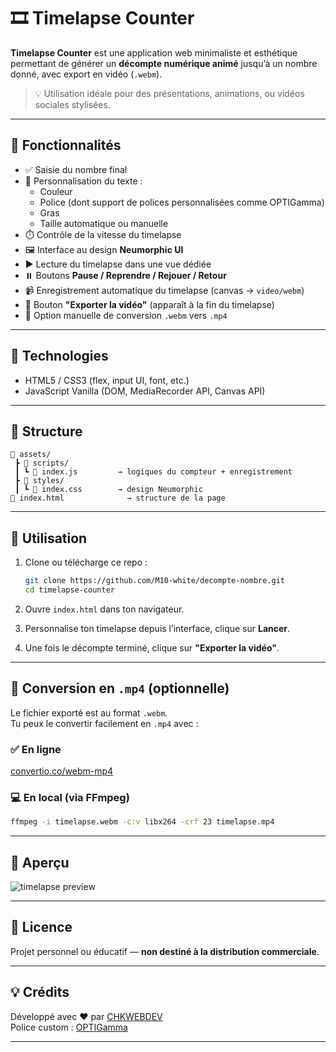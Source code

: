 # 🎞️ Timelapse Counter

**Timelapse Counter** est une application web minimaliste et esthétique permettant de générer un **décompte numérique animé** jusqu’à un nombre donné, avec export en vidéo (`.webm`).

> 💡 Utilisation idéale pour des présentations, animations, ou vidéos sociales stylisées.

---

## 🚀 Fonctionnalités

- ✅ Saisie du nombre final
- 🎨 Personnalisation du texte :
  - Couleur
  - Police (dont support de polices personnalisées comme OPTIGamma)
  - Gras
  - Taille automatique ou manuelle
- ⏱️ Contrôle de la vitesse du timelapse
- 🖼️ Interface au design **Neumorphic UI**
- ▶️ Lecture du timelapse dans une vue dédiée
- ⏸️ Boutons **Pause / Reprendre / Rejouer / Retour**
- 📹 Enregistrement automatique du timelapse (canvas → `video/webm`)
- 💾 Bouton **"Exporter la vidéo"** (apparaît à la fin du timelapse)
- 🔁 Option manuelle de conversion `.webm` vers `.mp4`

---

## 🧪 Technologies

- HTML5 / CSS3 (flex, input UI, font, etc.)
- JavaScript Vanilla (DOM, MediaRecorder API, Canvas API)

---

## 📂 Structure

```
📁 assets/
 ┣ 📁 scripts/
 ┃ ┗ 📄 index.js         → logiques du compteur + enregistrement
 ┣ 📁 styles/
 ┃ ┗ 📄 index.css        → design Neumorphic
📄 index.html              → structure de la page
```

---

## 🧠 Utilisation

1. Clone ou télécharge ce repo :
   ```bash
   git clone https://github.com/M10-white/decompte-nombre.git
   cd timelapse-counter
   ```

2. Ouvre `index.html` dans ton navigateur.

3. Personnalise ton timelapse depuis l’interface, clique sur **Lancer**.

4. Une fois le décompte terminé, clique sur **"Exporter la vidéo"**.

---

## 📝 Conversion en `.mp4` (optionnelle)

Le fichier exporté est au format `.webm`.  
Tu peux le convertir facilement en `.mp4` avec :

### ✅ En ligne
[convertio.co/webm-mp4](https://convertio.co/fr/webm-mp4/)

### 💻 En local (via FFmpeg)
```bash
ffmpeg -i timelapse.webm -c:v libx264 -crf 23 timelapse.mp4
```

---

## 📸 Aperçu

![timelapse preview](preview.png) <!-- Ajoute un visuel de ton app ici -->

---

## 📄 Licence

Projet personnel ou éducatif — **non destiné à la distribution commerciale**.

---

## 💡 Crédits

Développé avec ❤️ par [CHKWEBDEV](https://github.com/ton-utilisateur)  
Police custom : [OPTIGamma](https://www.ffonts.net/OPTIGamma.font)

---
